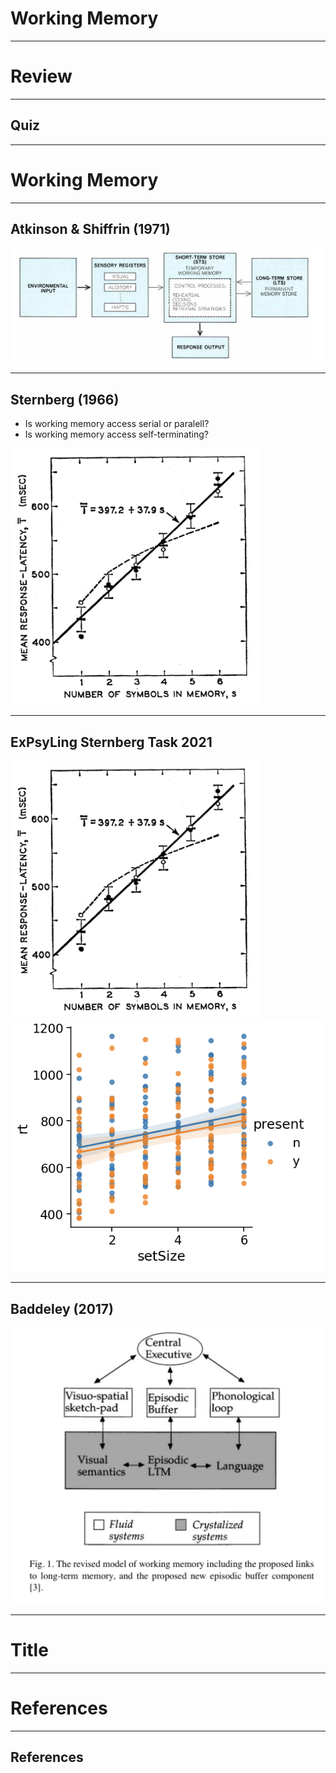 # Working Memory

---

# Review

---

## Quiz

---

# Working Memory


---

## Atkinson & Shiffrin (1971)

<img src="https://github.com/ethanweed/ExPsyLing/blob/master/2021/Slides/Images/AtkinsonShiffrin_1971.png?raw=true" width="700"/>


---

## Sternberg (1966)

<div id = "left">

- Is working memory access serial or paralell?
- Is working memory access self-terminating?

</div>



<div id = "right">

<img src="https://github.com/ethanweed/ExPsyLing/blob/master/2021/Slides/Images/Sternberg_Experiment1.png?raw=true" width="400"/>

</div>


---

## ExPsyLing Sternberg Task 2021


<div id = "left">

<img src="https://github.com/ethanweed/ExPsyLing/blob/master/2021/Slides/Images/Sternberg_Experiment1.png?raw=true" width="400"/>

</div>



<div id = "right">

<img src="https://github.com/ethanweed/ExPsyLing/blob/master/2022/Resources/Sternberg_results_2021.png?raw=true" width=""/>

</div>




---

## Baddeley (2017)


<img src="https://github.com/ethanweed/ExPsyLing/blob/master/2021/Slides/Images/Baddeley_current_model_episodic_buffer.png?raw=true" width="600"/>


---

# Title

---


# References

---

## References


<div id = "refs">




</div>